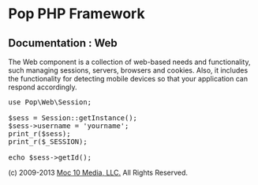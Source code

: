Pop PHP Framework
=================

Documentation : Web
-------------------

The Web component is a collection of web-based needs and functionality, such managing sessions, servers, browsers and cookies. Also, it includes the functionality for detecting mobile devices so that your application can respond accordingly.

<pre>
use Pop\Web\Session;

$sess = Session::getInstance();
$sess->username = 'yourname';
print_r($sess);
print_r($_SESSION);

echo $sess->getId();
</pre>

(c) 2009-2013 [Moc 10 Media, LLC.](http://www.moc10media.com) All Rights Reserved.
